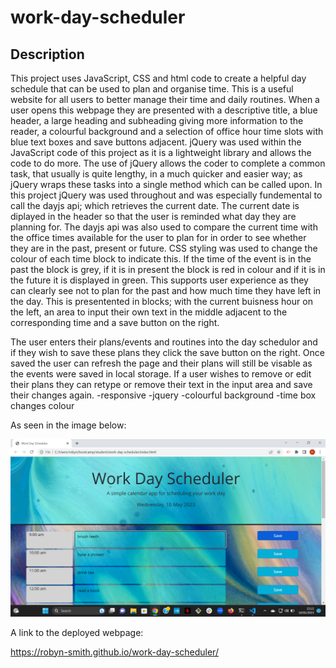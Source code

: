 # work-day-scheduler

## Description

This project uses JavaScript, CSS and html code to create a helpful day schedule that can be used to plan and organise time. This is a useful website for all users to better manage their time and daily routines. When a user opens this webpage they are presented with a descriptive title, a blue header, a large heading and subheading giving more information to the reader, a colourful background and a selection of office hour time slots with blue text boxes and save buttons adjacent. jQuery was used within the JavaScript code of this project as it is a lightweight library and allows the code to do more. The use of jQuery allows the coder to complete a common task, that usually is quite lengthy, in a much quicker and easier way; as jQuery wraps these tasks into a single method which can be called upon. In this project jQuery was used throughout and was especially fundemental to call the dayjs api; which retrieves the current date. The current date is diplayed in the header so that the user is reminded what day they are planning for. The dayjs api was also used to compare the current time with the office times available for the user to plan for in order to see whether they are in the past, present or future. CSS styling was used to change the colour of each time block to indicate this. If the time of the event is in the past the block is grey, if it is in present the block is red in colour and if it is in the future it is displayed in green. This supports user experience as they can clearly see not to plan for the past and how much time they have left in the day. This is presentented in blocks; with the current buisness hour on the left, an area to input their own text in the middle adjacent to the corresponding time and a save button on the right. 

The user enters their plans/events and routines into the day schedulor and if they wish to save these plans they click the save button on the right. Once saved the user can refresh the page and their plans will still be visable as the events were saved in local storage. If a user wishes to remove or edit their plans they can retype or remove their text in the input area and save their changes again. 
-responsive
-jquery
-colourful background
-time box changes colour 


As seen in the image below:

![A screenshot of the Work Day Scheduler webpage, including a blue header, a large heading, a subheading, the current date, a colourful background, blue text boxes and blue save buttons](/assets/images/screenshot.png)

A link to the deployed webpage:

https://robyn-smith.github.io/work-day-scheduler/